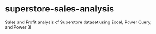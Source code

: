 # superstore-sales-analysis
Sales and Profit analysis of Superstore dataset using Excel, Power Query, and Power BI
